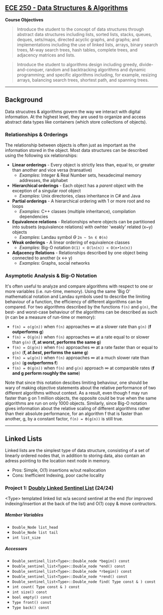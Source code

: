 ## [ECE 250 - Data Structures & Algorithms](https://ece.uwaterloo.ca/~dwharder/aads/Outline/)
**Course Objectives**

> Introduce the student to the concept of data structures through abstract data structures including lists, sorted lists, stacks, queues, deques, sets/maps, directed acyclic graphs, and graphs; and implementations including the use of linked lists, arrays, binary search trees, M-way search trees, hash tables, complete trees, and adjacency matrices and lists.

> Introduce the student to algorithms design including greedy, divide-and-conquer, random and backtracking algorithms and dynamic programming; and specific algorithms including, for example, resizing arrays, balancing search trees, shortest path, and spanning trees.

---
## Background

Data strucutres & algorithms govern the way we interact with digital information. At the highest level, they are used to organize and access abstract data types like containers (which store collections of objects).

### Relationships & Orderings
The relationship between objects is often just as important as the information stored in the object. Most data structures can be described using the following six relationships:

- **Linear orderings** - Every object is strictly less than, equal to, or greater than another and vice versa (transative)
  - *Examples*: Integer & Real Number sets, hexadecimal memory addresses, the alphabet
- **Hierarchical orderings** - Each object has a *parent* object with the exception of a singular *root* object
  - *Examples*: Unix directories, class inheritance in C# and Java
- **Partial orderings** - A hierarchical ordering with 1 or more root and no loops
  - *Examples*: C++ classes (multiple inheritance), compilation dependencies
- **Equivalence relations** - Relationships where objects can be partitioned into subsets (equivalence relations) with owhter 'weakly' related (x~y) objects
  - *Examples*: Landau symbol *Ө* ```2n ~ 5n ∈ Ө(n)```
- **Weak orderings** - A linear ordering of equivalence classes
  - *Examples*: Big-O notation ```O(1) < O(ln(n)) < O(n•ln(n))``` 
- **Adjacency Relations** - Relationships described by one object being connected to another (x ↔ y)
  - *Examples*: Graphs, social networks
  
### Asymptotic Analysis & Big-O Notation
It's often useful to analyze and compare algorithms with respect to one or more variables (i.e. run-time, memory). Using the same 'Big O' mathematical notation and Landau symbols used to describe the limiting behaviour of a function, the efficiency of different algorithms can be compared. For two algorithms described by the functions ```f(n)``` and ```g(n)```, the best- and worst-case behaviour of the algorithms  can be described as such (*n* can be a measure of run-time or memory):
- ```f(n) = o(g(n))``` when ```f(n)``` approaches ∞ at a slower rate than ```g(n)``` (**f outperforms g**)
- ```f(n) = O(g(n))``` when ```f(n)``` approaches ∞ at a rate equal to or slower than ```g(n)``` (**f, at *worst*, performs the same g**)
- ```f(n) = Ω(g(n))``` when ```f(n)``` approaches ∞ at a rate faster than or equal to ```g(n)``` (**f, at *best*, performs the same g**)
- ```f(n) = ω(g(n))``` when ```f(n)``` approaches ∞ at a much slower rate than ```g(n)``` (**g outperforms f**)
- ```f(n) = Ө(g(n))``` when ```f(n)``` and ```g(n)``` approach ∞ at comparable rates (**f and g perform roughly the same**)

Note that since this notation descibes limiting behaviour, one should be wary of making objective statements about the relative performance of two different algorithms without context. As a result, even though f may run faster than g on 1 million objects, the opposite could be true when the same algorithms are run on only 1000 objects. Similarly, since Big-O notation gives information about the relative scaling of different algorithms rather than their absolute performance, for an algorithm f that is faster than another, g, by a constant factor, ```f(n) = Ө(g(n))``` is still true.

---
## Linked Lists

Linked lists are the simplest type of data structure, consisting of a set of linearly ordered nodes that, in addition to storing data, also contain an adress pointing to the location next node in memory.

- Pros: Simple, O(1) insertions w/out reallocation
- Cons: Inefficient Indexing, poor cache locality

### Project 1: [Doubly Linked Sentinel List](https://ece.uwaterloo.ca/~dwharder/aads/Projects/1/Double_sentinel_list/) (24/24)
\<Type\> templated linked list w/a second sentinel at the end (for improved indexing/insertion at the back of the list) and O(1) copy & move contructors.
  
##### Member Variables
- ```Double_Node list_head```
- ```Double_Node list tail```
- ```int list_size```
##### Accessors
- ```Double_sentinel_list<Type>::Double_node *begin() const```
- ```Double_sentinel_list<Type>::Double_node *end() const```
- ```Double_sentinel_list<Type>::Double_node *rbegin() const```
- ```Double_sentinel_list<Type>::Double_node *rend() const```
- ```Double_sentinel_list<Type>::Double_node find( Type const & ) const```
- ```int count( Type const & ) const```
- ```int size() const```
- ```bool empty() const```
- ```Type front() const```
- ```Type back() const```
